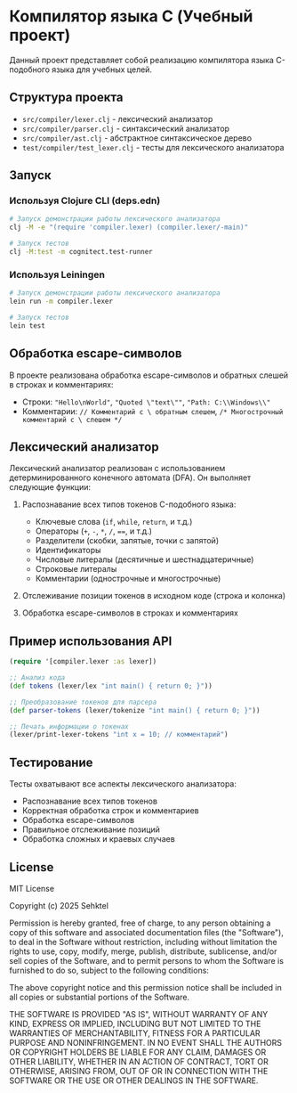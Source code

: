 # Компилятор языка C (Учебный проект)

Данный проект представляет собой реализацию компилятора языка C-подобного языка для учебных целей.

## Структура проекта

- `src/compiler/lexer.clj` - лексический анализатор
- `src/compiler/parser.clj` - синтаксический анализатор
- `src/compiler/ast.clj` - абстрактное синтаксическое дерево
- `test/compiler/test_lexer.clj` - тесты для лексического анализатора

## Запуск

### Используя Clojure CLI (deps.edn)

```bash
# Запуск демонстрации работы лексического анализатора
clj -M -e "(require 'compiler.lexer) (compiler.lexer/-main)"

# Запуск тестов
clj -M:test -m cognitect.test-runner
```

### Используя Leiningen

```bash
# Запуск демонстрации работы лексического анализатора
lein run -m compiler.lexer

# Запуск тестов
lein test
```

## Обработка escape-символов

В проекте реализована обработка escape-символов и обратных слешей в строках и комментариях:

- Строки: `"Hello\nWorld"`, `"Quoted \"text\""`, `"Path: C:\\Windows\\"`
- Комментарии: `// Комментарий с \ обратным слешем`, `/* Многострочный комментарий с \ слешем */`

## Лексический анализатор

Лексический анализатор реализован с использованием детерминированного конечного автомата (DFA). Он выполняет следующие функции:

1. Распознавание всех типов токенов C-подобного языка:
   - Ключевые слова (`if`, `while`, `return`, и т.д.)
   - Операторы (`+`, `-`, `*`, `/`, `==`, и т.д.)
   - Разделители (скобки, запятые, точки с запятой)
   - Идентификаторы
   - Числовые литералы (десятичные и шестнадцатеричные)
   - Строковые литералы
   - Комментарии (однострочные и многострочные)

2. Отслеживание позиции токенов в исходном коде (строка и колонка)

3. Обработка escape-символов в строках и комментариях

## Пример использования API

```clojure
(require '[compiler.lexer :as lexer])

;; Анализ кода
(def tokens (lexer/lex "int main() { return 0; }"))

;; Преобразование токенов для парсера
(def parser-tokens (lexer/tokenize "int main() { return 0; }"))

;; Печать информации о токенах
(lexer/print-lexer-tokens "int x = 10; // комментарий")
```

## Тестирование

Тесты охватывают все аспекты лексического анализатора:
- Распознавание всех типов токенов
- Корректная обработка строк и комментариев
- Обработка escape-символов
- Правильное отслеживание позиций
- Обработка сложных и краевых случаев

## License

MIT License

Copyright (c) 2025 Sehktel

Permission is hereby granted, free of charge, to any person obtaining a copy
of this software and associated documentation files (the "Software"), to deal
in the Software without restriction, including without limitation the rights
to use, copy, modify, merge, publish, distribute, sublicense, and/or sell
copies of the Software, and to permit persons to whom the Software is
furnished to do so, subject to the following conditions:

The above copyright notice and this permission notice shall be included in all
copies or substantial portions of the Software.

THE SOFTWARE IS PROVIDED "AS IS", WITHOUT WARRANTY OF ANY KIND, EXPRESS OR
IMPLIED, INCLUDING BUT NOT LIMITED TO THE WARRANTIES OF MERCHANTABILITY,
FITNESS FOR A PARTICULAR PURPOSE AND NONINFRINGEMENT. IN NO EVENT SHALL THE
AUTHORS OR COPYRIGHT HOLDERS BE LIABLE FOR ANY CLAIM, DAMAGES OR OTHER
LIABILITY, WHETHER IN AN ACTION OF CONTRACT, TORT OR OTHERWISE, ARISING FROM,
OUT OF OR IN CONNECTION WITH THE SOFTWARE OR THE USE OR OTHER DEALINGS IN THE
SOFTWARE.
